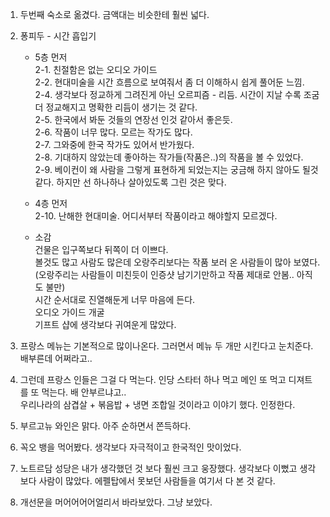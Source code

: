 1. 두번째 숙소로 옮겼다. 금액대는 비슷한테 훨씬 넓다.

2. 퐁피두 - 시간 흡입기    
    - 5층 먼저    
  2-1. 친절함은 없는 오디오 가이드    
  2-2. 현대미술을 시간 흐름으로 보여줘서 좀 더 이해하시 쉽게 풀어둔 느낌.     
  2-4. 생각보다 정교하게 그려진게 아닌 오르피즘 - 리듬. 시간이 지날 수록 조굼 더 정교해지고 명확한 리듬이 생기는 것 같다.     
  2-5. 한국에서 봐둔 것들의 연장선 인것 같아서 좋은듯.     
  2-6. 작품이 너무 많다. 모르는 작가도 많다.     
  2-7. 그와중에 한국 작가도 있어서 반가웠다.     
  2-8. 기대하지 않았는데 좋아하는 작가들(작품은..)의 작품을 볼 수 있었다.     
  2-9. 베이컨이 왜 사람을 그렇게 표현하게 되었는지는 궁금해 하지 않아도 될것 같다. 하지만 선 하나하나 살아있도록 그린 것은 맞다.

    - 4층 먼저    
  2-10. 난해한 현대미술. 어디서부터 작품이라고 해야할지 모르겠다.

    - 소감    
      건물은 입구쪽보다 뒤쪽이 더 이쁘다.    
      볼것도 많고 사람도 많은데 오랑주리보다는 작품 보러 온 사람들이 많아 보였다. (오랑주리는 사람들이 미친듯이 인증샷 남기기만하고 작품 제대로 안봄.. 아직도 불만)    
      시간 순서대로 진열해둔게 너무 마음에 든다.    
      오디오 가이드 개굴    
      기프트 샵에 생각보다 귀여운게 많았다.    

3. 프랑스 메뉴는 기본적으로 많이나온다. 그러면서 메뉴 두 개만 시킨다고 눈치준다. 배부른데 어쩌라고..    

4. 그런데 프랑스 인들은 그걸 다 먹는다. 인당 스타터 하나 먹고 메인 또 먹고 디져트를 또 먹는다. 배 안부르냐고..   
  우리나라의 삼겹살 + 볶음밥 + 냉면 조합일 것이라고 이야기 했다. 인정한다.

5. 부르고뉴 와인은 맑다. 아주 순하면서 쫀득하다.

6. 꼭오 뱅을 먹어봤다. 생각보다 자극적이고 한국적인 맛이었다.

7. 노트르담 성당은 내가 생각했던 것 보다 훨씬 크고 웅장했다. 생각보다 이뻤고 생각보다 사람이 많았다. 에펠탑에서 못보던 사람들을 여기서 다 본 것 같다.

8. 개선문을 머어어어어얼리서 바라보았다. 그냥 보았다.


